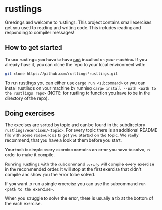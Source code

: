 # rustlings

Greetings and welcome to rustlings. This project contains small exercises get you used to reading and writing code. This includes reading and responding to compiler messages!

## How to get started
To use rustlings you have to have [rust](https://www.rust-lang.org/) installed on your machine.
If you already have it, you can clone the repo to your local environment with:
``` bash
git clone https://github.com/rustlings/rustlings.git
```
To run rustlings you can either use `cargo run <subcommand>` or you can install rustlings on your machine
by running `cargo install --path <path to the rustlings repo>` 
(NOTE: for rustling to function you have to be in the directory of the repo).

## Doing exercises
The execises are sorted by topic and can be found in the subdirectory `rustlings/exercises/<topic>`. For every topic there is an additional README file with some reasources to get you started on the topic. We really recommend, that you have a look at them before you start. 

Your task is simple every exercise contains an error you have to solve, in order to make it compile. 

Running rustlings with the subcommand `verify` will compile every exercise in the recommended order. It will stop at the first exercise that didn't compile and show you the error to be solved.

If you want to run a single erxercise you can use the subcommand `run <path to the exercise>`.

When you struggle to solve the error, there is usually a tip at the bottom of the each exercise. 